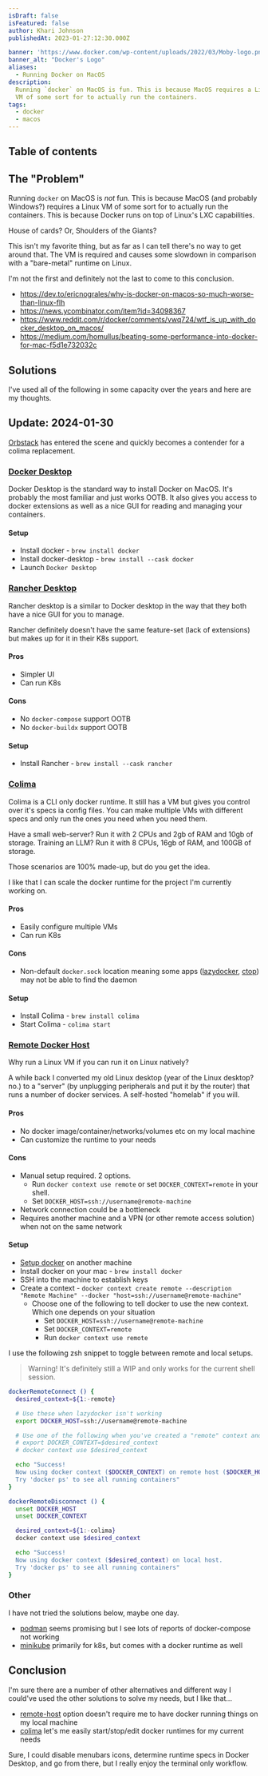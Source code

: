 ```yaml
---
isDraft: false
isFeatured: false
author: Khari Johnson
publishedAt: 2023-01-27:12:30.000Z

banner: 'https://www.docker.com/wp-content/uploads/2022/03/Moby-logo.png'
banner_alt: "Docker's Logo"
aliases:
  - Running Docker on MacOS
description:
  Running `docker` on MacOS is fun. This is because MacOS requires a Linux
  VM of some sort for to actually run the containers.
tags:
  - docker
  - macos
---
```


## Table of contents

## The "Problem"

Running `docker` on MacOS is _not_ fun. This is because MacOS (and probably Windows?) requires a Linux
VM of some sort for to actually run the containers. This is because Docker runs on top of Linux's LXC capabilities.

House of cards? Or, Shoulders of the Giants?

This isn't my favorite thing, but as far as I can tell there's no
way to get around that. The VM is required and causes some slowdown in
comparison with a "bare-metal" runtime on Linux.

I'm not the first and definitely not the last to come to this conclusion.

- https://dev.to/ericnograles/why-is-docker-on-macos-so-much-worse-than-linux-flh
- https://news.ycombinator.com/item?id=34098367
- https://www.reddit.com/r/docker/comments/vwq724/wtf_is_up_with_docker_desktop_on_macos/
- https://medium.com/homullus/beating-some-performance-into-docker-for-mac-f5d1e732032c

## Solutions

I've used all of the following in some capacity over the years and
here are my thoughts.

## Update: 2024-01-30

[Orbstack][orbstack] has entered the scene and quickly becomes a contender for a colima replacement.

### [Docker Desktop](docker-desktop)

Docker Desktop is the standard way to install Docker on MacOS.
It's probably the most familiar and just works OOTB.
It also gives you access to docker extensions as well as a nice
GUI for reading and managing your containers.

#### Setup

- Install docker - `brew install docker`
- Install docker-desktop - `brew install --cask docker`
- Launch `Docker Desktop`

### [Rancher Desktop](rancher-desktop)

Rancher desktop is a similar to Docker desktop in the way that they both
have a nice GUI for you to manage.

Rancher definitely doesn't have the same feature-set (lack of extensions)
but makes up for it in their K8s support.

#### Pros

- Simpler UI
- Can run K8s

#### Cons

- No `docker-compose` support OOTB
- No `docker-buildx` support OOTB

#### Setup

- Install Rancher - `brew install --cask rancher`

### [Colima](colima)

Colima is a CLI only docker runtime. It still has a VM but gives you
control over it's specs ia config files. You can make multiple VMs with different specs
and only run the ones you need when you need them.

Have a small web-server? Run it with 2 CPUs and 2gb of RAM and 10gb of storage.
Training an LLM? Run it with 8 CPUs, 16gb of RAM, and 100GB of storage.

Those scenarios are 100% made-up, but do you get the idea.

I like that I can scale the docker runtime for the project I'm currently working on.

#### Pros

- Easily configure multiple VMs
- Can run K8s

#### Cons

- Non-default `docker.sock` location meaning some apps
  ([lazydocker](lazydocker), [ctop](ctop)) may not be able to find the daemon

#### Setup

- Install Colima - `brew install colima`
- Start Colima - `colima start`

### [Remote Docker Host](remote-host)

Why run a Linux VM if you can run it on Linux natively?

A while back I converted my old Linux desktop
(year of the Linux desktop? no.) to a "server"
(by unplugging peripherals and put it by the router) that runs a number
of docker services. A self-hosted "homelab" if you will.

#### Pros

- No docker image/container/networks/volumes etc on my local machine
- Can customize the runtime to your needs

#### Cons

- Manual setup required. 2 options.
  - Run `docker context use remote` or set `DOCKER_CONTEXT=remote` in your shell.
  - Set `DOCKER_HOST=ssh://username@remote-machine`
- Network connection could be a bottleneck
- Requires another machine and a VPN (or other remote access solution) when not on the same network

#### Setup

- [Setup docker](https://docs.docker.com/engine/install/) on another machine
- Install docker on your mac - `brew install docker`
- SSH into the machine to establish keys
- Create a context - `docker context create remote --description "Remote Machine" --docker "host=ssh://username@remote-machine"`
  - Choose one of the following to tell docker to use the new context. Which one depends on your situation
    - Set `DOCKER_HOST=ssh://username@remote-machine`
    - Set `DOCKER_CONTEXT=remote`
    - Run `docker context use remote`

I use the following zsh snippet to toggle between remote and local setups.

> Warning! It's definitely still a WIP and only works for the current shell session.

```bash
dockerRemoteConnect () {
  desired_context=${1:-remote}

  # Use these when lazydocker isn't working
  export DOCKER_HOST=ssh://username@remote-machine

  # Use one of the following when you've created a "remote" context and you aren't worried about lazydocker
  # export DOCKER_CONTEXT=$desired_context
  # docker context use $desired_context

  echo "Success!
  Now using docker context ($DOCKER_CONTEXT) on remote host ($DOCKER_HOST).
  Try 'docker ps' to see all running containers"
}

dockerRemoteDisconnect () {
  unset DOCKER_HOST
  unset DOCKER_CONTEXT

  desired_context=${1:-colima}
  docker context use $desired_context

  echo "Success!
  Now using docker context ($desired_context) on local host.
  Try 'docker ps' to see all running containers"
}
```

### Other

I have not tried the solutions below, maybe one day.

- [podman] seems promising but I see lots of reports of docker-compose not working
- [minikube] primarily for k8s, but comes with a docker runtime as well

## Conclusion

I'm sure there are a number of other alternatives and different way I
could've used the other solutions to solve my needs, but I like that...

- [remote-host] option doesn't require me to have docker running things on my local machine
- [colima] let's me easily start/stop/edit docker runtimes for my current needs

Sure, I could disable menubars icons, determine runtime specs in Docker Desktop,
and go from there, but I really enjoy the terminal only workflow.

[rancher-desktop]: https://rancherdesktop.io
[docker-desktop]: https://www.docker.com/products/docker-desktop
[docker-extensions]: https://docs.docker.com/desktop/extensions
[podman]: https://podman.io
[colima]: https://github.com/abiosoft/colima
[remote-host]: https://www.docker.com/blog/how-to-deploy-on-remote-docker-hosts-with-docker-compose
[minikube]: https://minikube.sigs.k8s.io/docs
[lazydocker]: https://github.com/jesseduffield/lazydocker
[ctop]: https://ctop.sh
[orbstack]: https://orbstack.dev
